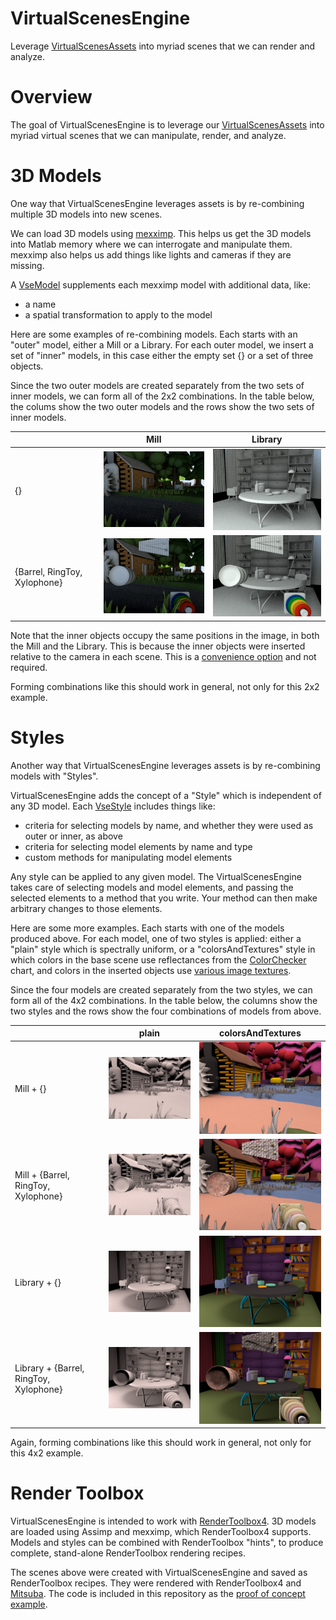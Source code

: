 # VirtualScenesEngine
Leverage [VirtualScenesAssets](https://github.com/RenderToolbox/VirtualScenesAssets) into myriad scenes that we can render and analyze.

# Overview
The goal of VirtualScenesEngine is to leverage our [VirtualScenesAssets](https://github.com/RenderToolbox/VirtualScenesAssets) into myriad virtual scenes that we can manipulate, render, and analyze.

# 3D Models
One way that VirtualScenesEngine leverages assets is by re-combining multiple 3D models into new scenes.

We can load 3D models using [mexximp](https://github.com/RenderToolbox/mexximp).  This helps us get the 3D models into Matlab memory where we can interrogate and manipulate them.  mexximp also helps us add things like lights and cameras if they are missing.

A [VseModel](api/VseModel.m) supplements each mexximp model with additional data, like:
 - a name
 - a spatial transformation to apply to the model

Here are some examples of re-combining models.  Each starts with an "outer" model, either a Mill or a Library.  For each outer model, we insert a set of "inner" models, in this case either the empty set {} or a set of three objects.

Since the two outer models are created separately from the two sets of inner models, we can form all of the 2x2 combinations.  In the table below, the colums show the two outer models and the rows show the two sets of inner models.

| | Mill | Library |
| ------------- | ------------- | ------------- |
| {} | ![empty mill](docs/Mill_none.png) | ![empty library](docs/Library_none.png) |
| {Barrel, RingToy, Xylophone} | ![full mill](docs/Mill_Barrel_RingToy_Xylophone_none.png) | ![full library](docs/Library_Barrel_RingToy_Xylophone_none.png) 

Note that the inner objects occupy the same positions in the image, in both the Mill and the Library.  This is because the inner objects were inserted relative to the camera in each scene.  This is a [convenience option](examples/vseProofOfConept.m#L30) and not required.

Forming combinations like this should work in general, not only for this 2x2 example.

# Styles
Another way that VirtualScenesEngine leverages assets is by re-combining models with "Styles".

VirtualScenesEngine adds the concept of a "Style" which is independent of any 3D model.  Each [VseStyle](api/VseStyle.m) includes things like:
 - criteria for selecting models by name, and whether they were used as outer or inner, as above
 - criteria for selecting model elements by name and type
 - custom methods for manipulating model elements 

Any style can be applied to any given model.  The VirtualScenesEngine takes care of selecting models and model elements, and passing the selected elements to a method that you write.  Your method can then make arbitrary changes to those elements.

Here are some more examples.  Each starts with one of the models produced above.  For each model, one of two styles is applied: either a "plain" style which is spectrally uniform, or a "colorsAndTextures" style in which colors in the base scene use reflectances from the [ColorChecker](https://en.wikipedia.org/wiki/ColorChecker) chart, and colors in the inserted objects use [various image textures](https://github.com/RenderToolbox/VirtualScenesAssets/tree/master/examples/Textures/OpenGameArt).

Since the four models are created separately from the two styles, we can form all of the 4x2 combinations.  In the table below, the columns show the two styles and the rows show the four combinations of models from above.

| | plain | colorsAndTextures |
| ------------- | ------------- | ------------- |
| Mill + {} | ![empty mill](docs/Mill_plain.png) | ![empty mill](docs/Mill_colorsAndTextures.png) |
| Mill + {Barrel, RingToy, Xylophone} | ![full mill](docs/Mill_Barrel_RingToy_Xylophone_plain.png) | ![full mill](docs/Mill_Barrel_RingToy_Xylophone_colorsAndTextures.png) |
| Library + {} | ![empty library](docs/Library_plain.png) | ![empty library](docs/Library_colorsAndTextures.png) |
| Library + {Barrel, RingToy, Xylophone} | ![full library](docs/Library_Barrel_RingToy_Xylophone_plain.png) | ![full library](docs/Library_Barrel_RingToy_Xylophone_colorsAndTextures.png) |

Again, forming combinations like this should work in general, not only for this 4x2 example.

# Render Toolbox
VirtualScenesEngine is intended to work with [RenderToolbox4](https://github.com/RenderToolbox/RenderToolbox4).  3D models are loaded using Assimp and mexximp, which RenderToolbox4 supports.  Models and styles can be combined with RenderToolbox "hints", to produce complete, stand-alone RenderToolbox rendering recipes.

The scenes above were created with VirtualScenesEngine and saved as RenderToolbox recipes.  They were rendered with RenderToolbox4 and [Mitsuba](http://www.mitsuba-renderer.org/).  The code is included in this repository as the [proof of concept example](examples/vseProofOfConept.m).

